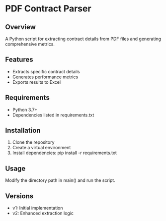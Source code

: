 # PDF Contract Parser

## Overview
A Python script for extracting contract details from PDF files and generating comprehensive metrics.

## Features
- Extracts specific contract details
- Generates performance metrics
- Exports results to Excel

## Requirements
- Python 3.7+
- Dependencies listed in requirements.txt

## Installation
1. Clone the repository 
2. Create a virtual environment
3. Install dependencies: pip install -r requirements.txt

## Usage
Modify the directory path in main() and run the script.

## Versions
- v1: Initial implementation 
- v2: Enhanced extraction logic
